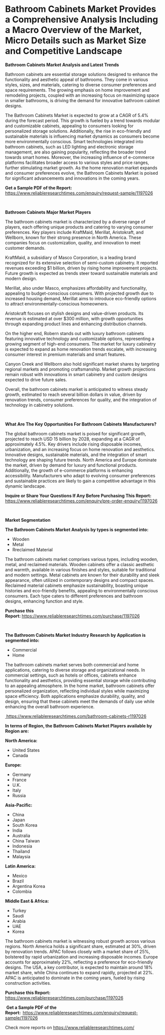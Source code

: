 <p><h1>Bathroom Cabinets Market Provides a Comprehensive Analysis Including a Macro Overview of the Market, Micro Details such as Market Size and Competitive Landscape</h1></p><p><strong>Bathroom Cabinets Market Analysis and Latest Trends</strong></p>
<p><p>Bathroom cabinets are essential storage solutions designed to enhance the functionality and aesthetic appeal of bathrooms. They come in various styles, sizes, and materials, catering to diverse consumer preferences and space requirements. The growing emphasis on home improvement and remodeling projects, coupled with an increasing focus on maximizing space in smaller bathrooms, is driving the demand for innovative bathroom cabinet designs.</p><p>The Bathroom Cabinets Market is expected to grow at a CAGR of 5.4% during the forecast period. This growth is fueled by a trend towards modular and customizable cabinets, appealing to consumers looking for personalized storage solutions. Additionally, the rise in eco-friendly and sustainable materials is influencing market dynamics as consumers become more environmentally conscious. Smart technologies integrated into bathroom cabinets, such as LED lighting and electronic storage management, are also gaining popularity, reflecting the broader trend towards smart homes. Moreover, the increasing influence of e-commerce platforms facilitates broader access to various styles and price ranges, further stimulating market growth. As the home renovation market expands and consumer preferences evolve, the Bathroom Cabinets Market is poised for significant advancements and innovations in the coming years.</p></p>
<p><strong>Get a Sample PDF of the Report:&nbsp;</strong> <a href="https://www.reliableresearchtimes.com/enquiry/request-sample/1197026?utm_campaign=3216&utm_medium=2&utm_source=Github&utm_content=ia&utm_term=04042025&utm_id=bathroom-cabinets">https://www.reliableresearchtimes.com/enquiry/request-sample/1197026</a></p>
<p>&nbsp;</p>
<p><strong>Bathroom Cabinets Major Market Players</strong></p>
<p><p>The bathroom cabinets market is characterized by a diverse range of players, each offering unique products and catering to varying consumer preferences. Key players include KraftMaid, Merillat, Aristokraft, and Wellborn, known for their strong presence in North America. These companies focus on customization, quality, and innovation to meet customer demands.</p><p>KraftMaid, a subsidiary of Masco Corporation, is a leading brand recognized for its extensive selection of semi-custom cabinetry. It reported revenues exceeding $1 billion, driven by rising home improvement projects. Future growth is expected as trends steer toward sustainable materials and modern design.</p><p>Merillat, also under Masco, emphasizes affordability and functionality, appealing to budget-conscious consumers. With projected growth due to increased housing demand, Merillat aims to introduce eco-friendly options to attract environmentally-conscious homeowners.</p><p>Aristokraft focuses on stylish designs and value-driven products. Its revenue is estimated at over $300 million, with growth opportunities through expanding product lines and enhancing distribution channels.</p><p>On the higher end, Robern stands out with luxury bathroom cabinets featuring innovative technology and customizable options, representing a growing segment of high-end consumers. The market for luxury cabinetry is expected to expand as home renovation trends escalate, with increasing consumer interest in premium materials and smart features.</p><p>Canyon Creek and Wellborn also hold significant market shares by targeting regional markets and promoting craftsmanship. Market growth projections remain robust with innovations in smart cabinetry and custom designs expected to drive future sales.</p><p>Overall, the bathroom cabinets market is anticipated to witness steady growth, estimated to reach several billion dollars in value, driven by renovation trends, consumer preferences for quality, and the integration of technology in cabinetry solutions.</p></p>
<p>&nbsp;</p>
<p><strong>What Are The Key Opportunities For Bathroom Cabinets Manufacturers?</strong></p>
<p><p>The global bathroom cabinets market is poised for significant growth, projected to reach USD 15 billion by 2028, expanding at a CAGR of approximately 4.5%. Key drivers include rising disposable incomes, urbanization, and an increasing focus on home renovation and aesthetics. Innovative designs, sustainable materials, and the integration of smart technology are shaping future trends. North America and Europe dominate the market, driven by demand for luxury and functional products. Additionally, the growth of e-commerce platforms is enhancing accessibility. Manufacturers who adapt to evolving consumer preferences and sustainable practices are likely to gain a competitive advantage in this dynamic landscape.</p></p>
<p><strong>Inquire or Share Your Questions If Any Before Purchasing This Report:</strong> <a href="https://www.reliableresearchtimes.com/enquiry/pre-order-enquiry/1197026?utm_campaign=3216&utm_medium=2&utm_source=Github&utm_content=ia&utm_term=04042025&utm_id=bathroom-cabinets">https://www.reliableresearchtimes.com/enquiry/pre-order-enquiry/1197026</a></p>
<p>&nbsp;</p>
<p><strong>Market Segmentation</strong></p>
<p><strong>The Bathroom Cabinets Market Analysis by types is segmented into:</strong></p>
<p><ul><li>Wooden</li><li>Metal</li><li>Rreclaimed Material</li></ul></p>
<p><p>The bathroom cabinets market comprises various types, including wooden, metal, and reclaimed materials. Wooden cabinets offer a classic aesthetic and warmth, available in various finishes and styles, suitable for traditional and modern settings. Metal cabinets are known for their durability and sleek appearance, often utilized in contemporary designs and compact spaces. Reclaimed material cabinets emphasize sustainability, boasting unique histories and eco-friendly benefits, appealing to environmentally conscious consumers. Each type caters to different preferences and bathroom designs, enhancing function and style.</p></p>
<p><strong>Purchase this Report:&nbsp;</strong><a href="https://www.reliableresearchtimes.com/purchase/1197026?utm_campaign=3216&utm_medium=2&utm_source=Github&utm_content=ia&utm_term=04042025&utm_id=bathroom-cabinets">https://www.reliableresearchtimes.com/purchase/1197026</a></p>
<p>&nbsp;</p>
<p><strong>The Bathroom Cabinets Market Industry Research by Application is segmented into:</strong></p>
<p><ul><li>Commercial</li><li>Home</li></ul></p>
<p><p>The bathroom cabinets market serves both commercial and home applications, catering to diverse storage and organizational needs. In commercial settings, such as hotels or offices, cabinets enhance functionality and aesthetics, providing essential storage while contributing to an appealing atmosphere. In the home market, bathroom cabinets offer personalized organization, reflecting individual styles while maximizing space efficiency. Both applications emphasize durability, quality, and design, ensuring that these cabinets meet the demands of daily use while enhancing the overall bathroom experience.</p></p>
<p><a href="https://www.reliableresearchtimes.com/bathroom-cabinets-r1197026?utm_campaign=3216&utm_medium=2&utm_source=Github&utm_content=ia&utm_term=04042025&utm_id=bathroom-cabinets">&nbsp;https://www.reliableresearchtimes.com/bathroom-cabinets-r1197026</a></p>
<p><strong>In terms of Region, the Bathroom Cabinets Market Players available by Region are:</strong></p>
<p>
    <p> <strong> North America: </strong>
        <ul>
            <li>United States</li>
            <li>Canada</li>
        </ul>
        </p> 
    <p> <strong> Europe: </strong>
        <ul>
            <li>Germany</li>
            <li>France</li>
            <li>U.K.</li>
            <li>Italy</li>
            <li>Russia</li>
        </ul>
        </p> 
    <p> <strong> Asia-Pacific: </strong>
        <ul>
            <li>China</li>
            <li>Japan</li>
            <li>South Korea</li>
            <li>India</li>
            <li>Australia</li>
            <li>China Taiwan</li>
            <li>Indonesia</li>
            <li>Thailand</li>
            <li>Malaysia</li>
        </ul>
        </p> 
    <p> <strong> Latin America: </strong>
        <ul>
            <li>Mexico</li>
            <li>Brazil</li>
            <li>Argentina Korea</li>
            <li>Colombia</li>
        </ul>
        </p> 
    <p> <strong> Middle East & Africa: </strong>
        <ul>
            <li>Turkey</li>
            <li>Saudi</li>
            <li>Arabia</li>
            <li>UAE</li>
            <li>Korea</li>
        </ul>
    </p>
    </p>
<p><p>The bathroom cabinets market is witnessing robust growth across various regions. North America holds a significant share, estimated at 30%, driven by renovation trends. APAC follows closely with a market share of 25%, bolstered by rapid urbanization and increasing disposable incomes. Europe accounts for approximately 22%, reflecting a preference for eco-friendly designs. The USA, a key contributor, is expected to maintain around 18% market share, while China continues to expand rapidly, projected at 22%. APAC is anticipated to dominate in the coming years, fueled by rising construction activities.</p></p>
<p><strong>Purchase this Report: </strong><a href="https://www.reliableresearchtimes.com/purchase/1197026?utm_campaign=3216&utm_medium=2&utm_source=Github&utm_content=ia&utm_term=04042025&utm_id=bathroom-cabinets">https://www.reliableresearchtimes.com/purchase/1197026</a></p>
<p>&nbsp;<strong>Get a Sample PDF of the Report:&nbsp;&nbsp;</strong><a href="https://www.reliableresearchtimes.com/enquiry/request-sample/1197026?utm_campaign=3216&utm_medium=2&utm_source=Github&utm_content=ia&utm_term=04042025&utm_id=bathroom-cabinets">https://www.reliableresearchtimes.com/enquiry/request-sample/1197026</a></p>
<p><strong></strong></p>
<p>Check more reports on <a href="https://www.reliableresearchtimes.com/?utm_campaign=3216&utm_medium=2&utm_source=Github&utm_content=ia&utm_term=04042025&utm_id=bathroom-cabinets">https://www.reliableresearchtimes.com/</a></p>
